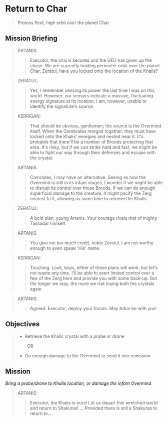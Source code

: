 # Return to Char

> Protoss fleet, high orbit over the planet Char

## Mission Briefing

> ARTANIS:
>> Executor, the Uraj is secured and the UED has given up the chase. We are currently holding perimeter orbit over the planet Char. Zeratul, have you locked onto the location of the Khalis?

> ZERATUL:
>> Yes, I remember sensing its power the last time I was on this world. However, our sensors indicate a massive, fluctuating energy signature at its location. I am, however, unable to identify the signature's source.

> KERRIGAN:
>> That should be obvious, gentlemen; the source is the Overmind itself. When the Cerebrates merged together, they must have locked onto the Khalis' energies and nested near it. It's probable that there'll be a number of Broods protecting that area. It's risky, but if we can strike hard and fast, we might be able to fight our way through their defenses and escape with the crystal.

> ARTANIS:
>> Comrades, I may have an alternative. Seeing as how the Overmind is still in its infant stages, I wonder if we might be able to disrupt its control over those Broods. If we can do enough superficial damage to the creature, it might pacify the Zerg nearest to it, allowing us some time to retrieve the Khalis.

> ZERATUL:
>> A bold plan, young Artanis. Your courage rivals that of mighty Tassadar himself.

> ARTANIS:
>> You give me too much credit, noble Zeratul. I am not worthy enough to even speak 'His' name.

> KERRIGAN:
>> Touching. Look, boys, either of these plans will work, but let's not waste any time. I'll be able to exert limited control over a few of the Zerg here and provide you with some back-up. But the longer we stay, the more we risk losing both the crystals again.

> ARTANIS:
>> Agreed. Executor, deploy your forces. May Adun be with you!

## Objectives

> - Retrieve the Khalis crystal with a probe or drone
>
>    -OR-
>
>- Do enough damage to the Overmind to send it into remission

## Mission

_Bring a probe/drone to Khalis location, or damage the infant Overmind_

> ARTANIS:
>> Executor, the Khalis is ours! Let us depart this wretched world and return to Shakuras! ... Provided there is still a Shakuras to return to...